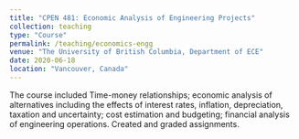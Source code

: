```yaml
---
title: "CPEN 481: Economic Analysis of Engineering Projects"
collection: teaching
type: "Course"
permalink: /teaching/economics-engg
venue: "The University of British Columbia, Department of ECE"
date: 2020-06-18
location: "Vancouver, Canada"
---
```


The course included Time-money relationships; economic analysis of alternatives including the effects of interest rates, inflation, depreciation, taxation and uncertainty; cost estimation and budgeting; financial analysis of engineering operations. Created and graded assignments.


